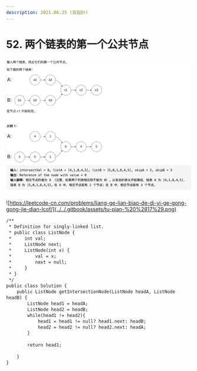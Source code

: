```yaml
---
description: 2021.06.25 (双指针)
---
```


# 52. 两个链表的第一个公共节点

![](../../.gitbook/assets/tu-pian-%20%2818%29.png)

![https://leetcode-cn.com/problems/liang-ge-lian-biao-de-di-yi-ge-gong-gong-jie-dian-lcof/](../../.gitbook/assets/tu-pian-%20%2817%29.png)

```text
/**
 * Definition for singly-linked list.
 * public class ListNode {
 *     int val;
 *     ListNode next;
 *     ListNode(int x) {
 *         val = x;
 *         next = null;
 *     }
 * }
 */
public class Solution {
    public ListNode getIntersectionNode(ListNode headA, ListNode headB) {
        ListNode head1 = headA;
        ListNode head2 = headB;
        while(head1 != head2){
            head1 = head1 != null? head1.next: headB;
            head2 = head2 != null? head2.next: headA;
        }

        return head1;
        
    }
}
```

